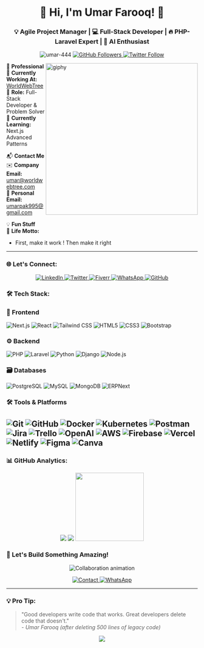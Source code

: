 <h1 align="center">🚀 Hi, I'm Umar Farooq! 👋</h1>
<h3 align="center">💡 Agile Project Manager | 💻 Full-Stack Developer | 🔥 PHP-Laravel Expert | 🧠 AI Enthusiast</h3>

<p align="center">
  <img src="https://komarev.com/ghpvc/?username=umar-444&label=Profile%20views&color=0e75b6&style=flat" alt="umar-444" />  
  <a href="https://github.com/Umar-444?tab=followers">
    <img src="https://img.shields.io/github/followers/Umar-444?label=Follow&style=social&color=blue" alt="GitHub Followers">
  </a>
  <a href="https://twitter.com/umar_444__">
    <img src="https://img.shields.io/twitter/follow/umar_444__?style=social" alt="Twitter Follow">
  </a>
</p>

<img align="right" alt="giphy" width='400' src="https://miro.medium.com/max/1360/0*7Q3yvSIv_t0ioJ-Z.gif">


📌 **Professional**  
🏢 **Currently Working At:** [WorldWebTree](https://worldwebtree.com)  
💼 **Role:** Full-Stack Developer & Problem Solver  
🌱 **Currently Learning:** Next.js Advanced Patterns  

📬 **Contact Me**  
✉️ **Company Email:** [umar@worldwebtree.com](mailto:umar@worldwebtree.com)  
📧 **Personal Email:** [umarpak995@gmail.com](mailto:umarpak995@gmail.com)  

💡 **Fun Stuff**  
🎯 **Life Motto:**  

+ First, make it work 
! Then make it right 

---

### 🌐 Let's Connect:
<p align="center">
  <a href="https://linkedin.com/in/umar444" target="_blank">
    <img src="https://img.shields.io/badge/-LinkedIn-0A66C2?style=for-the-badge&logo=linkedin&logoColor=white" alt="LinkedIn"/>
  </a>
  <a href="https://twitter.com/umar_444__" target="_blank">
    <img src="https://img.shields.io/badge/-Twitter-1DA1F2?style=for-the-badge&logo=twitter&logoColor=white" alt="Twitter"/>
  </a>
  <a href="https://www.fiverr.com/worldwebtree" target="_blank">
    <img src="https://img.shields.io/badge/-Fiverr-1DBF73?style=for-the-badge&logo=fiverr&logoColor=white" alt="Fiverr"/>
  </a>
  <a href="https://wa.me/+966594576805" target="_blank">
    <img src="https://img.shields.io/badge/-WhatsApp-25D366?style=for-the-badge&logo=whatsapp&logoColor=white" alt="WhatsApp"/>
  </a>
  <a href="https://github.com/Umar-444" target="_blank">
    <img src="https://img.shields.io/badge/-GitHub-181717?style=for-the-badge&logo=github&logoColor=white" alt="GitHub"/>
  </a>
</p>

### 🛠️ Tech Stack:
### 🌈 Frontend
![Next.js](https://img.shields.io/badge/-Next.js-000?&logo=nextdotjs)
![React](https://img.shields.io/badge/-React-000?&logo=React)
![Tailwind CSS](https://img.shields.io/badge/-Tailwind_CSS-000?&logo=tailwind-css)
![HTML5](https://img.shields.io/badge/-HTML5-000?&logo=html5)
![CSS3](https://img.shields.io/badge/-CSS3-000?&logo=css3)
![Bootstrap](https://img.shields.io/badge/-Bootstrap-000?&logo=bootstrap)

### ⚙️ Backend
![PHP](https://img.shields.io/badge/-PHP-000?&logo=php)
![Laravel](https://img.shields.io/badge/-Laravel-000?&logo=laravel)
![Python](https://img.shields.io/badge/-Python-000?&logo=Python)
![Django](https://img.shields.io/badge/-Django-000?&logo=django)
![Node.js](https://img.shields.io/badge/-Node.js-000?&logo=node.js)

### 🗃️ Databases
![PostgreSQL](https://img.shields.io/badge/-PostgreSQL-000?&logo=postgresql)
![MySQL](https://img.shields.io/badge/-MySQL-000?&logo=MySQL)
![MongoDB](https://img.shields.io/badge/-MongoDB-000?&logo=mongodb)
![ERPNext](https://img.shields.io/badge/-ERPNext-000?&logo=erpnext)

### 🛠️ Tools & Platforms

![Git](https://img.shields.io/badge/-Git-000?&logo=Git)
![GitHub](https://img.shields.io/badge/-GitHub-000?&logo=GitHub)
![Docker](https://img.shields.io/badge/-Docker-000?&logo=Docker)
![Kubernetes](https://img.shields.io/badge/-Kubernetes-000?&logo=Kubernetes)
![Postman](https://img.shields.io/badge/-Postman-000?&logo=postman)
![Jira](https://img.shields.io/badge/-Jira-000?&logo=Jira)
![Trello](https://img.shields.io/badge/-Trello-000?&logo=Trello)
![OpenAI](https://img.shields.io/badge/-OpenAI-000?&logo=openai)
![AWS](https://img.shields.io/badge/-AWS-000?&logo=Amazon-AWS)
![Firebase](https://img.shields.io/badge/-Firebase-000?&logo=Firebase)
![Vercel](https://img.shields.io/badge/-Vercel-000?&logo=Vercel)
![Netlify](https://img.shields.io/badge/-Netlify-000?&logo=Netlify)
![Figma](https://img.shields.io/badge/-Figma-000?&logo=Figma)
![Canva](https://img.shields.io/badge/-Canva-000?&logo=canva)
---

### 📊 GitHub Analytics:
<div align="center">
  <img src="https://github-readme-stats.vercel.app/api?username=Umar-444&show_icons=true&count_private=true&theme=radical&hide_border=true&bg_color=0D1117&title_color=58A6FF&icon_color=58A6FF&text_color=8B949E">
  <img src="https://github-readme-stats.vercel.app/api/top-langs/?username=Umar-444&layout=compact&theme=radical&hide_border=true&bg_color=0D1117&title_color=58A6FF&text_color=8B949E">
  <img src="https://umar-streak-stats.vercel.app?user=umar-444&theme=radical&hide_border=true&background=0D1117&ring=58A6FF&fire=58A6FF&currStreakNum=58A6FF&sideLabels=58A6FF&currStreakLabel=8B949E&dates=8B949E&stroke=8B949E" height="180" />


</div>

### 🤝 Let's Build Something Amazing!

<p align="center">
  <img src="https://readme-typing-svg.demolab.com?font=Fira+Code&pause=1000&color=58A6FF&width=435&lines=Open+for+collaborations!;Let's+create+the+next+big+thing;AI+%E2%9A%99%EF%B8%8F+Web+%E2%9A%99%EF%B8%8F+Cloud;Innovate+with+me+today" alt="Collaboration animation">
</p>


<p align="center">
  <a href="mailto:umar@worldwebtree.com">
    <img src="https://img.shields.io/badge/Contact_Me-Email-58A6FF?style=for-the-badge&logo=mail.ru&logoColor=white" alt="Contact">
  </a>
  <a href="https://wa.me/+966594576805">
    <img src="https://img.shields.io/badge/WhatsApp_Chat-25D366?style=for-the-badge&logo=whatsapp&logoColor=white" alt="WhatsApp">
  </a>
</p>

---

### 💡 Pro Tip:
> "Good developers write code that works. Great developers delete code that doesn't."  
> *- Umar Farooq (after deleting 500 lines of legacy code)*


<div align="center">
  <img src="https://capsule-render.vercel.app/api?type=waving&color=gradient&height=60&section=footer&width=100%"/>
</div>
